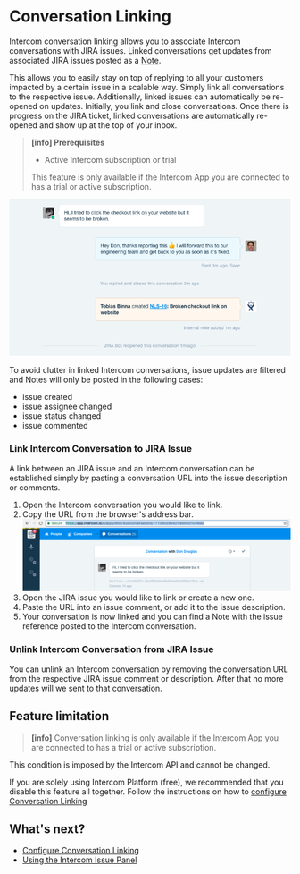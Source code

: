 # Conversation Linking

Intercom conversation linking allows you to associate Intercom conversations with
JIRA issues. Linked conversations get updates from associated JIRA issues posted 
as a [Note](https://docs.intercom.com/responding-to-users-and-visitors/work-as-a-team/loop-teammates-into-conversations).

This allows you to easily stay on top of replying to all your customers impacted
by a certain issue in a scalable way. Simply link all conversations to the
respective issue. Additionally, linked issues can automatically be re-opened on 
updates. Initially, you link and close conversations. Once there is progress on 
the JIRA ticket, linked conversations are automatically re-opened and show up at 
the top of your inbox.

> **[info] Prerequisites**
>
> * Active Intercom subscription or trial
>
> This feature is only available if the Intercom App you are connected to has a 
> trial or active subscription.

![Linked Conversation](/assets/addons/intercom/LinkedConversation.png)

To avoid clutter in linked Intercom conversations, issue updates
are filtered and Notes will only be posted in the following cases:

* issue created
* issue assignee changed
* issue status changed
* issue commented

### Link Intercom Conversation to JIRA Issue
                                                             
A link between an JIRA issue and an Intercom conversation can be established 
simply by pasting a conversation URL into the issue description or comments.

1. Open the Intercom conversation you would like to link.
1. Copy the URL from the browser's address bar.
   ![Copy Conversatio URL](/assets/addons/intercom/CopyConversationUrl.png)
1. Open the JIRA issue you would like to link or create a new one.
1. Paste the URL into an issue comment, or add it to the issue description.
1. Your conversation is now linked and you can find a Note 
   with the issue reference posted to the Intercom conversation.
   
### Unlink Intercom Conversation from JIRA Issue

You can unlink an Intercom conversation by removing the conversation URL from 
the respective JIRA issue comment or description.
After that no more updates will we sent to that conversation. 

## Feature limitation

> **[info]** Conversation linking is only available if the Intercom App you are connected to
has a trial or active subscription. 

This condition is imposed by the Intercom API and cannot be changed.

If you are solely using Intercom Platform (free), we recommended that you 
disable this feature all together. Follow the instructions on how to [configure
Conversation Linking](ConfigureConnection.html#enabledisable-conversation-linking)


## What's next?

* [Configure Conversation Linking](ConfigureConnection.html#configure-conversation-linking)
* [Using the Intercom Issue Panel](IntercomIssuePanel.md)